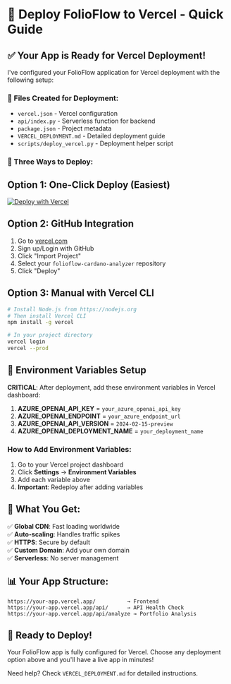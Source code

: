 # 🚀 Deploy FolioFlow to Vercel - Quick Guide

## ✅ Your App is Ready for Vercel Deployment!

I've configured your FolioFlow application for Vercel deployment with the following setup:

### 📁 Files Created for Deployment:
- `vercel.json` - Vercel configuration
- `api/index.py` - Serverless function for backend
- `package.json` - Project metadata
- `VERCEL_DEPLOYMENT.md` - Detailed deployment guide
- `scripts/deploy_vercel.py` - Deployment helper script

### 🎯 Three Ways to Deploy:

## Option 1: One-Click Deploy (Easiest)
[![Deploy with Vercel](https://vercel.com/button)](https://vercel.com/new/clone?repository-url=https://github.com/Hassanahmed786/folioflow-cardano-analyzer)

## Option 2: GitHub Integration
1. Go to [vercel.com](https://vercel.com)
2. Sign up/Login with GitHub
3. Click "Import Project"
4. Select your `folioflow-cardano-analyzer` repository
5. Click "Deploy"

## Option 3: Manual with Vercel CLI
```bash
# Install Node.js from https://nodejs.org
# Then install Vercel CLI
npm install -g vercel

# In your project directory
vercel login
vercel --prod
```

## 🔐 Environment Variables Setup

**CRITICAL**: After deployment, add these environment variables in Vercel dashboard:

1. **AZURE_OPENAI_API_KEY** = `your_azure_openai_api_key`
2. **AZURE_OPENAI_ENDPOINT** = `your_azure_endpoint_url`
3. **AZURE_OPENAI_API_VERSION** = `2024-02-15-preview`
4. **AZURE_OPENAI_DEPLOYMENT_NAME** = `your_deployment_name`

### How to Add Environment Variables:
1. Go to your Vercel project dashboard
2. Click **Settings** → **Environment Variables**
3. Add each variable above
4. **Important**: Redeploy after adding variables

## 🎉 What You Get:

✅ **Global CDN**: Fast loading worldwide  
✅ **Auto-scaling**: Handles traffic spikes  
✅ **HTTPS**: Secure by default  
✅ **Custom Domain**: Add your own domain  
✅ **Serverless**: No server management  

## 📊 Your App Structure:
```
https://your-app.vercel.app/          → Frontend
https://your-app.vercel.app/api/      → API Health Check  
https://your-app.vercel.app/api/analyze → Portfolio Analysis
```

## 🚀 Ready to Deploy!

Your FolioFlow app is fully configured for Vercel. Choose any deployment option above and you'll have a live app in minutes!

Need help? Check `VERCEL_DEPLOYMENT.md` for detailed instructions.